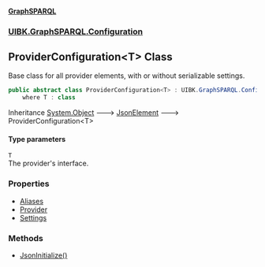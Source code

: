 #### [GraphSPARQL](./index.md 'index')
### [UIBK.GraphSPARQL.Configuration](./UIBK-GraphSPARQL-Configuration.md 'UIBK.GraphSPARQL.Configuration')
## ProviderConfiguration&lt;T&gt; Class
Base class for all provider elements, with or without serializable settings.  
```csharp
public abstract class ProviderConfiguration<T> : UIBK.GraphSPARQL.Configuration.JsonElement
    where T : class
```
Inheritance [System.Object](https://docs.microsoft.com/en-us/dotnet/api/System.Object 'System.Object') &#129106; [JsonElement](./UIBK-GraphSPARQL-Configuration-JsonElement.md 'UIBK.GraphSPARQL.Configuration.JsonElement') &#129106; ProviderConfiguration&lt;T&gt;  
#### Type parameters
<a name='UIBK-GraphSPARQL-Configuration-ProviderConfiguration-T--T'></a>
`T`  
The provider's interface.  
  
### Properties
- [Aliases](./UIBK-GraphSPARQL-Configuration-ProviderConfiguration-T--Aliases.md 'UIBK.GraphSPARQL.Configuration.ProviderConfiguration&lt;T&gt;.Aliases')
- [Provider](./UIBK-GraphSPARQL-Configuration-ProviderConfiguration-T--Provider.md 'UIBK.GraphSPARQL.Configuration.ProviderConfiguration&lt;T&gt;.Provider')
- [Settings](./UIBK-GraphSPARQL-Configuration-ProviderConfiguration-T--Settings.md 'UIBK.GraphSPARQL.Configuration.ProviderConfiguration&lt;T&gt;.Settings')
### Methods
- [JsonInitialize()](./UIBK-GraphSPARQL-Configuration-ProviderConfiguration-T--JsonInitialize().md 'UIBK.GraphSPARQL.Configuration.ProviderConfiguration&lt;T&gt;.JsonInitialize()')
